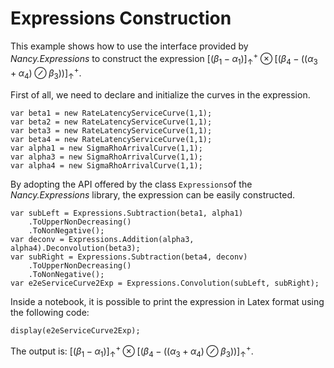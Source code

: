 # Expressions Construction

This example shows how to use the interface provided by *Nancy.Expressions* to construct the expression $[(\beta_{{1}}-\alpha_{{1}})]{_\uparrow^{+}} \otimes [(\beta_{{4}}-((\alpha_{{3}}+\alpha_{{4}}) \oslash \beta_{{3}}))]{_\uparrow^{+}}$.

First of all, we need to declare and initialize the curves in the expression.

```
var beta1 = new RateLatencyServiceCurve(1,1);
var beta2 = new RateLatencyServiceCurve(1,1);
var beta3 = new RateLatencyServiceCurve(1,1);
var beta4 = new RateLatencyServiceCurve(1,1);
var alpha1 = new SigmaRhoArrivalCurve(1,1);
var alpha3 = new SigmaRhoArrivalCurve(1,1);
var alpha4 = new SigmaRhoArrivalCurve(1,1);
```

By adopting the API offered by the class `Expressions`of the *Nancy.Expressions* library, the expression can be easily constructed.

```
var subLeft = Expressions.Subtraction(beta1, alpha1)
    .ToUpperNonDecreasing()
    .ToNonNegative();
var deconv = Expressions.Addition(alpha3, alpha4).Deconvolution(beta3);
var subRight = Expressions.Subtraction(beta4, deconv)
    .ToUpperNonDecreasing()
    .ToNonNegative();
var e2eServiceCurve2Exp = Expressions.Convolution(subLeft, subRight);
```

Inside a notebook, it is possible to print the expression in Latex format using the following code:

```
display(e2eServiceCurve2Exp);
```

The output is: $[(\beta_{{1}}-\alpha_{{1}})]{_\uparrow^{+}} \otimes [(\beta_{{4}}-((\alpha_{{3}}+\alpha_{{4}}) \oslash \beta_{{3}}))]{_\uparrow^{+}}$.